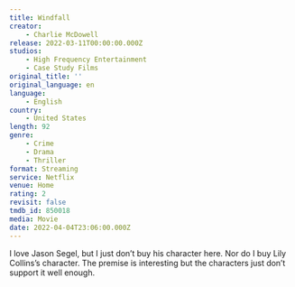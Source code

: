 ```yaml
---
title: Windfall
creator:
    - Charlie McDowell
release: 2022-03-11T00:00:00.000Z
studios:
    - High Frequency Entertainment
    - Case Study Films
original_title: ''
original_language: en
language:
    - English
country:
    - United States
length: 92
genre:
    - Crime
    - Drama
    - Thriller
format: Streaming
service: Netflix
venue: Home
rating: 2
revisit: false
tmdb_id: 850018
media: Movie
date: 2022-04-04T23:06:00.000Z
---
```

I love Jason Segel, but I just don’t buy his character here. Nor do I buy Lily Collins’s character. The premise is interesting but the characters just don’t support it well enough.